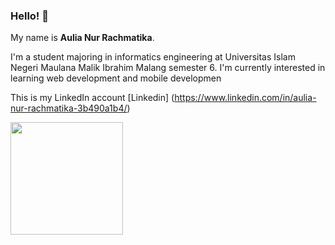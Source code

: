 ### Hello! 👋


My name is **Aulia Nur Rachmatika**.


I'm a student majoring in informatics engineering at Universitas Islam Negeri Maulana Malik Ibrahim Malang semester 
6. I'm currently interested in learning web development and mobile developmen


This is my LinkedIn account [Linkedin] (https://www.linkedin.com/in/aulia-nur-rachmatika-3b490a1b4/)


<p align="left">
<a href="https://github.com/aulia-nur-rachmatika">

  <img height="180em" src="https://github-readme-stats-eight-theta.vercel.app/api/top-langs/?username=aulia-nur-rachmatika&layout=compact&langs_count=8&theme=algolia"/>
</a>
</p>
